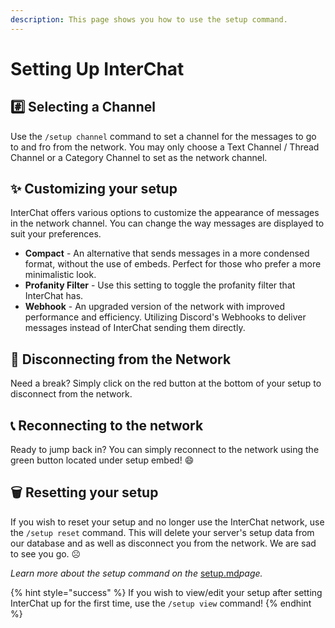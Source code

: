 ```yaml
---
description: This page shows you how to use the setup command.
---
```


# Setting Up InterChat

## #️⃣ Selecting a Channel

Use the `/setup channel` command to set a channel for the messages to go to and fro from the network. You may only choose a Text Channel / Thread Channel or a Category Channel to set as the network channel.

## ✨ Customizing your setup

InterChat offers various options to customize the appearance of messages in the network channel. You can change the way messages are displayed to suit your preferences.

* **Compact** - An alternative that sends messages in a more condensed format, without the use of embeds. Perfect for those who prefer a more minimalistic look.
* **Profanity Filter** - Use this setting to toggle the profanity filter that InterChat has.
* **Webhook** - An upgraded version of the network with improved performance and efficiency. Utilizing Discord's Webhooks to deliver messages instead of InterChat sending them directly.

## 📴 Disconnecting from the Network

Need a break? Simply click on the red button at the bottom of your setup to disconnect from the network.

## 📞 Reconnecting to the network

Ready to jump back in? You can simply reconnect to the network using the green button located under setup embed! 😄

## 🗑️ Resetting your setup

If you wish to reset your setup and no longer use the InterChat network, use the `/setup reset` command. This will delete your server's setup data from our database and as well as disconnect you from the network. We are sad to see you go. ☹️

_Learn more about the setup command on the_ [setup.md](../commands/setup.md "mention")_page._

{% hint style="success" %}
If you wish to view/edit your setup after setting InterChat up for the first time, use the `/setup view` command!&#x20;
{% endhint %}
